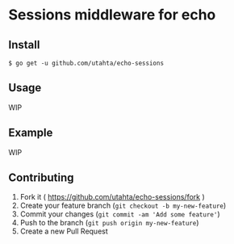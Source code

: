 # Sessions middleware for echo


## Install

```
$ go get -u github.com/utahta/echo-sessions
```

## Usage

WIP

## Example

WIP

## Contributing

1. Fork it ( https://github.com/utahta/echo-sessions/fork )
2. Create your feature branch (`git checkout -b my-new-feature`)
3. Commit your changes (`git commit -am 'Add some feature'`)
4. Push to the branch (`git push origin my-new-feature`)
5. Create a new Pull Request

